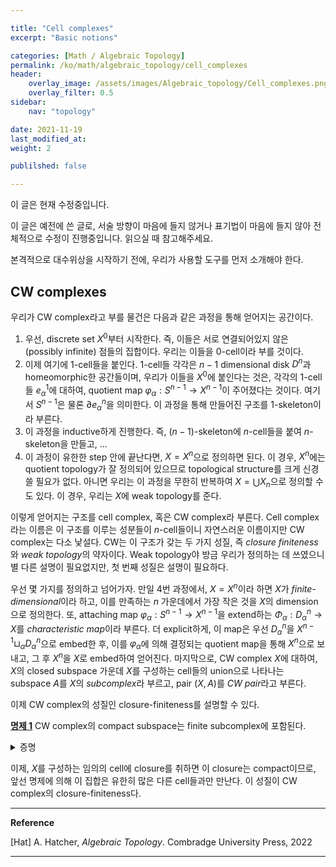 ```yaml
---

title: "Cell complexes"
excerpt: "Basic notions"

categories: [Math / Algebraic Topology]
permalink: /ko/math/algebraic_topology/cell_complexes
header:
    overlay_image: /assets/images/Algebraic_topology/Cell_complexes.png
    overlay_filter: 0.5
sidebar: 
    nav: "topology"

date: 2021-11-19
last_modified_at:
weight: 2

publilshed: false

---
```

<div class="notice--warning" markdown="1">

이 글은 현재 수정중입니다.

이 글은 예전에 쓴 글로, 서술 방향이 마음에 들지 않거나 표기법이 마음에 들지 않아 전체적으로 수정이 진행중입니다. 읽으실 때 참고해주세요.

</div>

본격적으로 대수위상을 시작하기 전에, 우리가 사용할 도구를 먼저 소개해야 한다.

## CW complexes

우리가 CW complex라고 부를 물건은 다음과 같은 과정을 통해 얻어지는 공간이다.

1. 우선, discrete set $X^0$부터 시작한다. 즉, 이들은 서로 연결되어있지 않은 (possibly infinite) 점들의 집합이다. 우리는 이들을 $0$-cell이라 부를 것이다. 
2. 이제 여기에 $1$-cell들을 붙인다. $1$-cell들 각각은 $n-1$ dimensional disk $D^n$과 homeomorphic한 공간들이며, 우리가 이들을 $X^0$에 붙인다는 것은, 각각의 $1$-cell들 $e_\alpha^1$에 대하여, quotient map $\varphi_\alpha: S^{n-1}\rightarrow X^{n-1}$이 주어졌다는 것이다. 여기서 $S^{n-1}$은 물론 $\partial e_\alpha^n$을 의미한다. 이 과정을 통해 만들어진 구조를 $1$-skeleton이라 부른다.
3. 이 과정을 inductive하게 진행한다. 즉, $(n-1)$-skeleton에 $n$-cell들을 붙여 $n$-skeleton을 만들고, ... 
4. 이 과정이 유한한 step 안에 끝난다면, $X=X^n$으로 정의하면 된다. 이 경우, $X^n$에는 quotient topology가 잘 정의되어 있으므로 topological structure를 크게 신경쓸 필요가 없다. 아니면 우리는 이 과정을 무한히 반복하여 $X=\bigcup X_n$으로 정의할 수도 있다. 이 경우, 우리는 $X$에 weak topology를 준다.

이렇게 얻어지는 구조를 cell complex, 혹은 CW complex라 부른다. Cell complex라는 이름은 이 구조를 이루는 성분들이 $n$-cell들이니 자연스러운 이름이지만 CW complex는 다소 낯설다. CW는 이 구조가 갖는 두 가지 성질, 즉 *closure finiteness*와 *weak topology*의 약자이다. Weak topology야 방금 우리가 정의하는 데 쓰였으니 별 다른 설명이 필요없지만, 첫 번째 성질은 설명이 필요하다.

우선 몇 가지를 정의하고 넘어가자. 만일 4번 과정에서, $X=X^n$이라 하면 $X$가 *finite-dimensional*이라 하고, 이를 만족하는 $n$ 가운데에서 가장 작은 것을 $X$의 dimension으로 정의한다. 또, attaching map $\varphi_\alpha:S^{n-1}\rightarrow X^{n-1}$을 extend하는 $\Phi_\alpha: D_\alpha^n\rightarrow X$를 *characteristic map*이라 부른다. 더 explicit하게, 이 map은 우선 $D_\alpha^n$을 $X^{n-1}\sqcup_\alpha D_\alpha^n$으로 embed한 후, 이를 $\varphi_\alpha$에 의해 결정되는 quotient map을 통해 $X^n$으로 보내고, 그 후 $X^n$을 $X$로 embed하여 얻어진다. 마지막으로, CW complex $X$에 대하여, $X$의 closed subspace 가운데 $X$를 구성하는 cell들의 union으로 나타나는 subspace $A$를 $X$의 *subcomplex*라 부르고, pair $(X,A)$를 *CW pair*라고 부른다. 

이제 CW complex의 성질인 closure-finiteness를 설명할 수 있다.  

<div class="proposition" markdown="1">

<ins id="pp1">**명제 1**</ins> CW complex의 compact subspace는 finite subcomplex에 포함된다. 

</div>
<details class="proof" markdown="1">
<summary>증명</summary>

CW complex $X$의 compact set $C$가 주어졌다 하자. 우리는 우선 $C$가 유한히 많은 cell들과만 만난다는 것을 보이고, 그 후 이 유한히 많은 cell들은 유한히 많은 subcomplex에만 포함된다는 것을 보일 것이다.

우선, 결론에 반하여 $C$가 무한히 많은 cell들과 만난다고 가정하자. 그럼 $C$와 이들 cell들이 만나는 점들을 하나씩 뽑아서 무한집합 $S=\\{x\_1, x\_2,\ldots\\}$를 만들 수 있다. 그럼 $X^0$은 discrete set이었으므로, $X^0\cap S$는 closed이다. 이제 inductive하게 $S\cap X^{n-1}$이 $X^{n-1}$에서 closed였다 가정하고, 각각의 $n$-cell $e\_\alpha^n$을 생각하자. 그럼 $\varphi\_\alpha^{-1}(S)$는 inductive hypothesis에 의해 $\partial D\_\alpha^n$에서 closed이다. 또, $S$는 각각의 cell들과 많아야 한 번씩만 만나므로, $\Phi\_\alpha(S)$는 $\varphi_\alpha^{-1}(S)$에 많아야 한 점을 추가한 집합이고 따라서 $D_\alpha^n$에서 closed이다. 그러므로 induction에 의하여, $S\cap X^n$은 $X^n$에서 closed이고, weak topology의 정의에 의해 $S$는 $X$에서 closed이다. 따라서 $S$는 compact set $C$의 closed subspace이므로 compact이다. 그런데 위 argument를 그대로 따라하면 $S$의 임의의 부분집합이 closed임을 보일 수 있다. 즉, $S$는 discrete topology가 주어진 무한집합인데, 이는 $S$가 compact라는 사실에 모순이다.

이제 유한히 많은 cell들은 유한히 많은 subcomplex들에만 포함된다는 사실을 보이자. 어차피 finite subcomplex들의 유한한 union은 finite subcomplex에 포함될 것이므로, 이는 그냥 $n$-cell $e_\alpha^n$이 finite subcomplex에 포함된다는 것만 증명하면 충분하다. 그런데 $\varphi_\alpha$의 image를 생각하면 이 image는 compact이고, 따라서 dimension에 대한 induction을 통해 임의의 $n$-cell이 finite subcomplex에 포함된다는 것을 보일 수 있다. 

</details>

이제, $X$를 구성하는 임의의 cell에 closure를 취하면 이 closure는 compact이므로, 앞선 명제에 의해 이 집합은 유한히 많은 다른 cell들과만 만난다. 이 성질이 CW complex의 closure-finiteness다. 

---

**Reference**

[Hat] A. Hatcher, *Algebraic Topology*. Combradge University Press, 2022 

---

